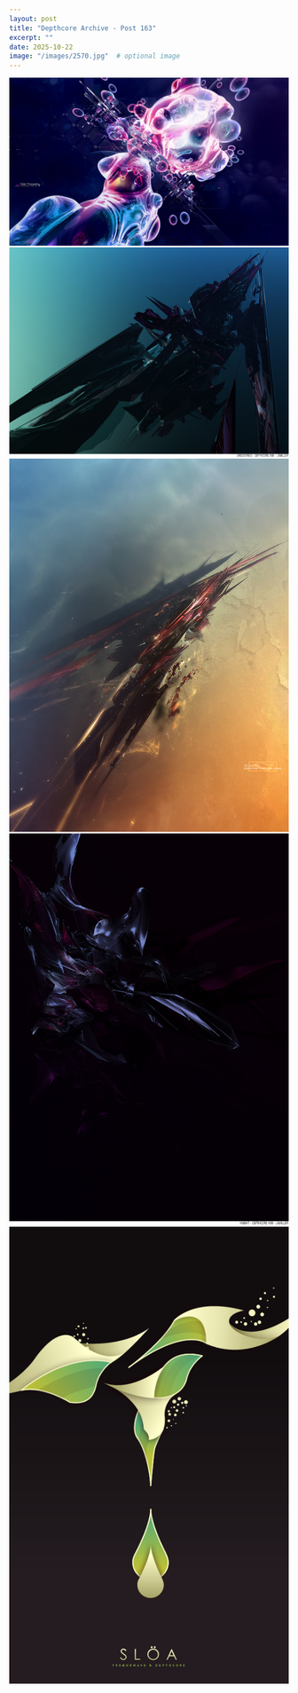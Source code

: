 ```yaml
---
layout: post
title: "Depthcore Archive - Post 163"
excerpt: ""
date: 2025-10-22
image: "/images/2570.jpg"  # optional image
---
```


<img src="/images/2570.jpg">
<img src="/images/2572.jpg" alt="2572.jpg"/>
<img src="/images/2573.jpg" alt="2573.jpg"/>
<img src="/images/2574.jpg" alt="2574.jpg"/>
<img src="/images/2576.jpg" alt="2576.jpg"/>
